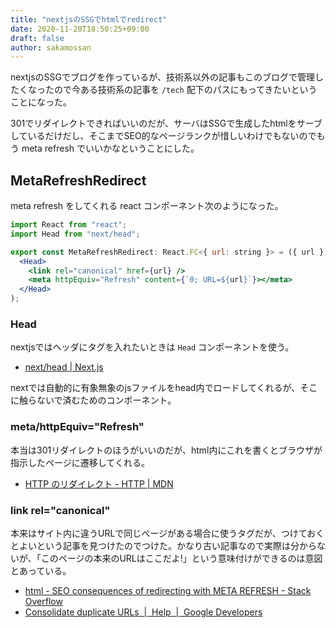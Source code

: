 ```yaml
---
title: "nextjsのSSGでhtmlでredirect"
date: 2020-11-20T18:50:25+09:00
draft: false
author: sakamossan
---
```


nextjsのSSGでブログを作っているが、技術系以外の記事もこのブログで管理したくなったので今ある技術系の記事を `/tech` 配下のパスにもってきたいということになった。

301でリダイレクトできればいいのだが、サーバはSSGで生成したhtmlをサーブしているだけだし、そこまでSEO的なページランクが惜しいわけでもないのでもう meta refresh でいいかなということにした。

## MetaRefreshRedirect

meta refresh をしてくれる react コンポーネント次のようになった。

```jsx
import React from "react";
import Head from "next/head";

export const MetaRefreshRedirect: React.FC<{ url: string }> = ({ url }) => (
  <Head>
    <link rel="canonical" href={url} />
    <meta httpEquiv="Refresh" content={`0; URL=${url}`}></meta>
  </Head>
);
```

### Head

nextjsではヘッダにタグを入れたいときは `Head` コンポーネントを使う。

- [next/head | Next.js](https://nextjs.org/docs/api-reference/next/head)

nextでは自動的に有象無象のjsファイルをhead内でロードしてくれるが、そこに触らないで済むためのコンポーネント。


### meta/httpEquiv="Refresh"

本当は301リダイレクトのほうがいいのだが、html内にこれを書くとブラウザが指示したページに遷移してくれる。

- [HTTP のリダイレクト - HTTP | MDN](https://developer.mozilla.org/ja/docs/Web/HTTP/Redirections#HTML_redirections)


### link rel="canonical"

本来はサイト内に違うURLで同じページがある場合に使うタグだが、つけておくとよいという記事を見つけたのでつけた。かなり古い記事なので実際は分からないが、「このページの本来のURLはここだよ!」という意味付けができるのは意図とあっている。

- [html - SEO consequences of redirecting with META REFRESH - Stack Overflow](https://stackoverflow.com/questions/5392001/seo-consequences-of-redirecting-with-meta-refresh)
- [Consolidate duplicate URLs  |  Help  |  Google Developers](https://developers.google.com/search/docs/advanced/crawling/consolidate-duplicate-urls?visit_id=637414406394929967-2935426438&rd=2)
